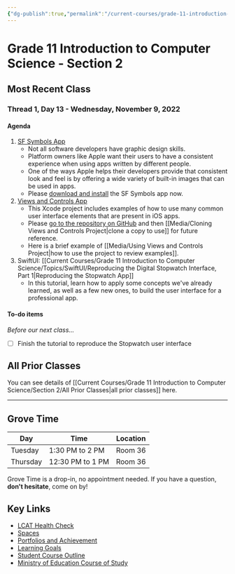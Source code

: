 ```yaml
---
{"dg-publish":true,"permalink":"/current-courses/grade-11-introduction-to-computer-science/section-2/home/","dgHomeLink":false}
---
```


# Grade 11 Introduction to Computer Science - Section 2
## Most Recent Class

<div class="transclusion internal-embed is-loaded"><div class="markdown-embed">




### Thread 1, Day 13 - Wednesday, November 9, 2022
#### Agenda
1. [SF Symbols App](https://developer.apple.com/sf-symbols/)
	- Not all software developers have graphic design skills.
	- Platform owners like Apple want their users to have a consistent experience when using apps written by different people.
	- One of the ways Apple helps their developers provide that consistent look and feel is by offering a wide variety of built-in images that can be used in apps.
	- Please [download and install](https://devimages-cdn.apple.com/design/resources/download/SF-Symbols-4.dmg) the SF Symbols app now.
2. [ Views and Controls App](https://github.com/lcs-rgordon/ViewsAndControls)
	- This Xcode project includes examples of how to use many common user interface elements that are present in iOS apps.
	- Please [go to the repository on GitHub](https://github.com/lcs-rgordon/ViewsAndControls) and then [[Media/Cloning Views and Controls Project|clone a copy to use]] for future reference.
	- Here is a brief example of [[Media/Using Views and Controls Project|how to use the project to review examples]].
3. SwiftUI: [[Current Courses/Grade 11 Introduction to Computer Science/Topics/SwiftUI/Reproducing the Digital Stopwatch Interface, Part 1|Reproducing the Stopwatch App]]
	- In this tutorial, learn how to apply some concepts we've already learned, as well as a few new ones, to build the user interface for a professional app.
	  
#### To-do items
*Before our next class...*
- [ ] Finish the tutorial to reproduce the Stopwatch user interface

</div></div>

## All Prior Classes
You can see details of [[Current Courses/Grade 11 Introduction to Computer Science/Section 2/All Prior Classes|all prior classes]] here.
___
## Grove Time

<div class="transclusion internal-embed is-loaded"><div class="markdown-embed">




Day|Time|Location
-|-|-
Tuesday|1:30 PM to 2 PM|Room 36
Thursday|12:30 PM to 1 PM|Room 36

Grove Time is a drop-in, no appointment needed.
If you have a question, **don't hesitate**, come on by!

</div></div>

## Key Links

<div class="transclusion internal-embed is-loaded"><div class="markdown-embed">




- [LCAT Health Check](https://lcat.lcs.on.ca)
- [Spaces](https://ca.spacesedu.com/)
- [Portfolios and Achievement](https://www.russellgordon.ca/cs/learning-goals/introduction/)
- [Learning Goals](https://www.russellgordon.ca/cs/learning-goals/learning-goals-for-grade-11/) 
- [Student Course Outline](https://tinyurl.com/lcscs22-g11-sco)
- [Ministry of Education Course of Study](https://tinyurl.com/lcscs22-g11-mcs)

</div></div>
